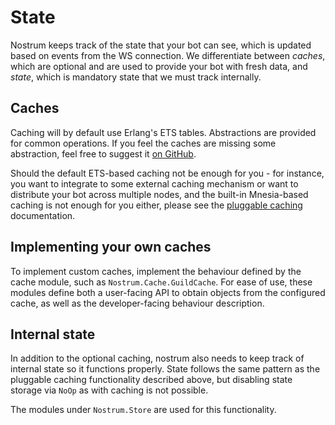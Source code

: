 # State

Nostrum keeps track of the state that your bot can see, which is updated based
on events from the WS connection. We differentiate between _caches_, which are
optional and are used to provide your bot with fresh data, and _state_, which is
mandatory state that we must track internally.

## Caches

Caching will by default use Erlang's ETS tables. Abstractions are provided for
common operations. If you feel the caches are missing some abstraction, feel
free to suggest it [on GitHub](https://github.com/Kraigie/nostrum/issues).

Should the default ETS-based caching not be enough for you - for instance, you
want to integrate to some external caching mechanism or want to distribute your
bot across multiple nodes, and the built-in Mnesia-based caching is not enough
for you either, please see the [pluggable
caching](../advanced/pluggable_caching.md) documentation.


## Implementing your own caches

To implement custom caches, implement the behaviour defined by the cache
module, such as `Nostrum.Cache.GuildCache`. For ease of use, these modules
define both a user-facing API to obtain objects from the configured cache, as
well as the developer-facing behaviour description.


## Internal state

In addition to the optional caching, nostrum also needs to keep track of
internal state so it functions properly. State follows the same pattern as the
pluggable caching functionality described above, but disabling state storage via
`NoOp` as with caching is not possible.

The modules under `Nostrum.Store` are used for this functionality.



<!-- vim: set textwidth=80 sw=2 ts=2: -->
